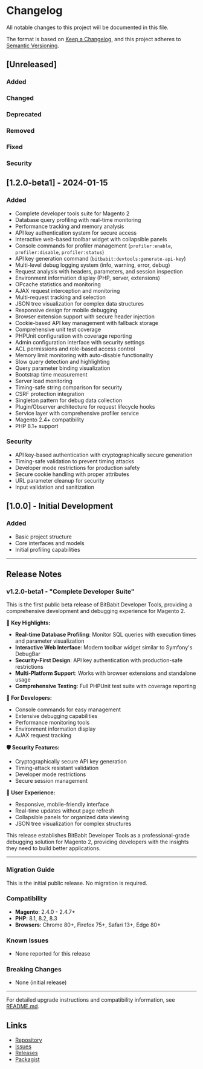 # Changelog

All notable changes to this project will be documented in this file.

The format is based on [Keep a Changelog](https://keepachangelog.com/en/1.0.0/),
and this project adheres to [Semantic Versioning](https://semver.org/spec/v2.0.0.html).

## [Unreleased]

### Added
### Changed
### Deprecated
### Removed
### Fixed
### Security

## [1.2.0-beta1] - 2024-01-15

### Added
- Complete developer tools suite for Magento 2
- Database query profiling with real-time monitoring
- Performance tracking and memory analysis
- API key authentication system for secure access
- Interactive web-based toolbar widget with collapsible panels
- Console commands for profiler management (`profiler:enable`, `profiler:disable`, `profiler:status`)
- API key generation command (`bitbabit:devtools:generate-api-key`)
- Multi-level debug logging system (info, warning, error, debug)
- Request analysis with headers, parameters, and session inspection
- Environment information display (PHP, server, extensions)
- OPcache statistics and monitoring
- AJAX request interception and monitoring
- Multi-request tracking and selection
- JSON tree visualization for complex data structures
- Responsive design for mobile debugging
- Browser extension support with secure header injection
- Cookie-based API key management with fallback storage
- Comprehensive unit test coverage
- PHPUnit configuration with coverage reporting
- Admin configuration interface with security settings
- ACL permissions and role-based access control
- Memory limit monitoring with auto-disable functionality
- Slow query detection and highlighting
- Query parameter binding visualization
- Bootstrap time measurement
- Server load monitoring
- Timing-safe string comparison for security
- CSRF protection integration
- Singleton pattern for debug data collection
- Plugin/Observer architecture for request lifecycle hooks
- Service layer with comprehensive profiler service
- Magento 2.4+ compatibility
- PHP 8.1+ support

### Security
- API key-based authentication with cryptographically secure generation
- Timing-safe validation to prevent timing attacks
- Developer mode restrictions for production safety
- Secure cookie handling with proper attributes
- URL parameter cleanup for security
- Input validation and sanitization

## [1.0.0] - Initial Development

### Added
- Basic project structure
- Core interfaces and models
- Initial profiling capabilities

---

## Release Notes

### v1.2.0-beta1 - "Complete Developer Suite"

This is the first public beta release of BitBabit Developer Tools, providing a comprehensive development and debugging experience for Magento 2.

**🎯 Key Highlights:**
- **Real-time Database Profiling**: Monitor SQL queries with execution times and parameter visualization
- **Interactive Web Interface**: Modern toolbar widget similar to Symfony's DebugBar
- **Security-First Design**: API key authentication with production-safe restrictions
- **Multi-Platform Support**: Works with browser extensions and standalone usage
- **Comprehensive Testing**: Full PHPUnit test suite with coverage reporting

**🔧 For Developers:**
- Console commands for easy management
- Extensive debugging capabilities
- Performance monitoring tools
- Environment information display
- AJAX request tracking

**🛡️ Security Features:**
- Cryptographically secure API key generation
- Timing-attack resistant validation
- Developer mode restrictions
- Secure session management

**📱 User Experience:**
- Responsive, mobile-friendly interface
- Real-time updates without page refresh
- Collapsible panels for organized data viewing
- JSON tree visualization for complex structures

This release establishes BitBabit Developer Tools as a professional-grade debugging solution for Magento 2, providing developers with the insights they need to build better applications.

---

### Migration Guide

This is the initial public release. No migration is required.

### Compatibility

- **Magento**: 2.4.0 - 2.4.7+
- **PHP**: 8.1, 8.2, 8.3
- **Browsers**: Chrome 80+, Firefox 75+, Safari 13+, Edge 80+

### Known Issues

- None reported for this release

### Breaking Changes

- None (initial release)

---

For detailed upgrade instructions and compatibility information, see [README.md](README.md).

## Links

- [Repository](https://github.com/bitbabit/magento2-dev-tools)
- [Issues](https://github.com/bitbabit/magento2-dev-tools/issues)
- [Releases](https://github.com/bitbabit/magento2-dev-tools/releases)
- [Packagist](https://packagist.org/packages/bitbabit/magento2-dev-tools) 